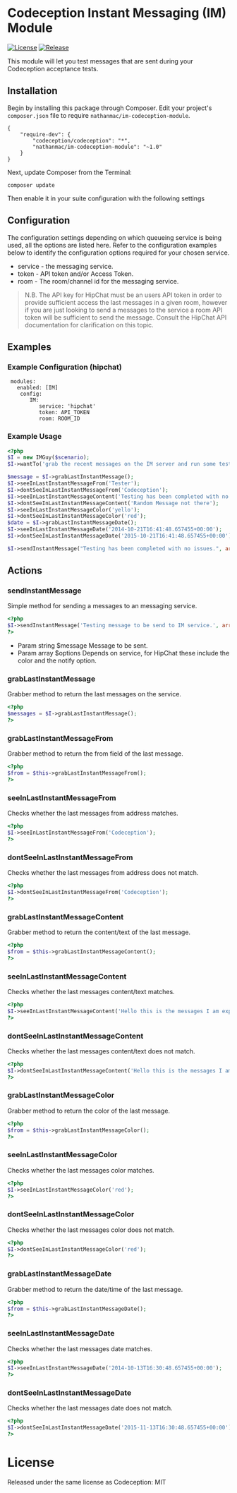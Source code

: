 Codeception Instant Messaging (IM) Module
=========================================

[![License](http://img.shields.io/packagist/l/nathanmac/im-codeception-module.svg)](https://github.com/nathanmac/im-codeception-module/blob/master/LICENSE.md)
[![Release](http://img.shields.io/github/release/nathanmac/im-codeception-module.svg)](https://github.com/nathanmac/im-codeception-module/releases)


This module will let you test messages that are sent during your Codeception
acceptance tests.

## Installation

Begin by installing this package through Composer. Edit your project's `composer.json` file to require `nathanmac/im-codeception-module`.

    {
        "require-dev": {
            "codeception/codeception": "*",
            "nathanmac/im-codeception-module": "~1.0"
        }
    }

Next, update Composer from the Terminal:

    composer update

Then enable it in your suite configuration with the following settings

## Configuration

The configuration settings depending on which queueing service is being used, all the options are listed
here. Refer to the configuration examples below to identify the configuration options required for your chosen
service.

* service - the messaging service.
* token - API token and/or Access Token.
* room - The room/channel id for the messaging service.

> N.B. The API key for HipChat must be an users API token in order to provide sufficient access the last messages in
> a given room, however if you are just looking to send a messages to the service a room API token will be
> sufficient to send the message. Consult the HipChat API documentation for clarification on this topic.

## Examples
### Example Configuration (hipchat)

     modules:
       enabled: [IM]
        config:
           IM:
              service: 'hipchat'
              token: API_TOKEN
              room: ROOM_ID
              
### Example Usage

```php
<?php
$I = new IMGuy($scenario);
$I->wantTo('grab the recent messages on the IM server and run some tests');

$message = $I->grabLastInstantMessage();
$I->seeInLastInstantMessageFrom('Tester');
$I->dontSeeInLastInstantMessageFrom('Codeception');
$I->seeInLastInstantMessageContent('Testing has been completed with no issues.');
$I->dontSeeInLastInstantMessageContent('Random Message not there');
$I->seeInLastInstantMessageColor('yello');
$I->dontSeeInLastInstantMessageColor('red');
$date = $I->grabLastInstantMessageDate();
$I->seeInLastInstantMessageDate('2014-10-21T16:41:48.657455+00:00');
$I->dontSeeInLastInstantMessageDate('2015-10-21T16:41:48.657455+00:00');

$I->sendInstantMessage("Testing has been completed with no issues.", array('color' => 'yellow', 'notify' => true));
```

## Actions
### sendInstantMessage
Simple method for sending a messages to an messaging service.

```php
<?php
$I->sendInstantMessage('Testing message to be send to IM service.', array('color' => 'red', 'notify' => true);
?>
```

* Param string $message Message to be sent.
* Param array $options Depends on service, for HipChat these include the color and the notify option.

### grabLastInstantMessage
Grabber method to return the last messages on the service.

```php
<?php
$messages = $I->grabLastInstantMessage();
?>
```

### grabLastInstantMessageFrom
Grabber method to return the from field of the last message.

```php
<?php
$from = $this->grabLastInstantMessageFrom();
?>
```
     
### seeInLastInstantMessageFrom
Checks whether the last messages from address matches.

```php
<?php
$I->seeInLastInstantMessageFrom('Codeception');
?>
```
     
### dontSeeInLastInstantMessageFrom
Checks whether the last messages from address does not match.

```php
<?php
$I->dontSeeInLastInstantMessageFrom('Codeception');
?>
```

### grabLastInstantMessageContent
Grabber method to return the content/text of the last message.

```php
<?php
$from = $this->grabLastInstantMessageContent();
?>
```
      
### seeInLastInstantMessageContent
Checks whether the last messages content/text matches.

```php
<?php
$I->seeInLastInstantMessageContent('Hello this is the messages I am expecting to see.');
?>
```

### dontSeeInLastInstantMessageContent
Checks whether the last messages content/text does not match.

```php
<?php
$I->dontSeeInLastInstantMessageContent('Hello this is the messages I am not expecting to see.');
?>
```

### grabLastInstantMessageColor
Grabber method to return the color of the last message.

```php
<?php
$from = $this->grabLastInstantMessageColor();
?>
```

### seeInLastInstantMessageColor
Checks whether the last messages color matches.

```php
<?php
$I->seeInLastInstantMessageColor('red');
?>
```

### dontSeeInLastInstantMessageColor
Checks whether the last messages color does not match.

```php
<?php
$I->dontSeeInLastInstantMessageColor('red');
?>
```

### grabLastInstantMessageDate
Grabber method to return the date/time of the last message.

```php
<?php
$from = $this->grabLastInstantMessageDate();
?>
```

### seeInLastInstantMessageDate
Checks whether the last messages date matches.

```php
<?php
$I->seeInLastInstantMessageDate('2014-10-13T16:30:48.657455+00:00');
?>
```

### dontSeeInLastInstantMessageDate
Checks whether the last messages date does not match.

```php
<?php
$I->dontSeeInLastInstantMessageDate('2015-11-13T16:30:48.657455+00:00');
?>
```

# License

Released under the same license as Codeception: MIT